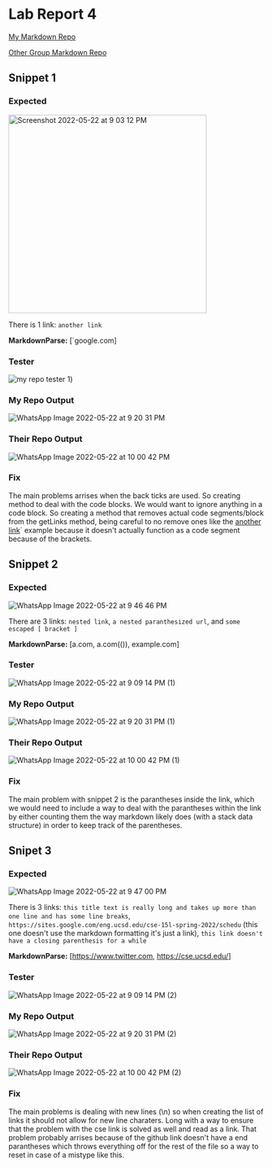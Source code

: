 # Lab Report 4

[My Markdown Repo](https://github.com/Prabhmeet2308/markdown-parser)

[Other Group Markdown Repo](https://github.com/ehsly/markdown-parser)

## Snippet 1
### Expected
<img width="390" alt="Screenshot 2022-05-22 at 9 03 12 PM" src="https://user-images.githubusercontent.com/103228599/169741109-14841253-7abc-4a2f-8e49-72c7ced38408.png">

There is 1 link: `another link`

**MarkdownParse:** [&#96;google.com]

### Tester


![my repo tester 1](https://user-images.githubusercontent.com/103228599/169741609-8476925e-055c-4e06-9b5f-aeeb967d5ee9.jpeg))

### My Repo Output
![WhatsApp Image 2022-05-22 at 9 20 31 PM](https://user-images.githubusercontent.com/103228599/169742776-5eb5e8cc-5667-4aeb-b521-0d0a190baf56.jpeg)

### Their Repo Output
![WhatsApp Image 2022-05-22 at 10 00 42 PM](https://user-images.githubusercontent.com/103228599/169746848-8d2abe62-7ed9-46c3-b75c-de8a741ddea4.jpeg)

### Fix
The main problems arrises when the back ticks are used. So creating method to 
deal with the code blocks. We would want to ignore anything in a code block.
So creating a method that removes actual code segments/block from the getLinks 
method, being careful to no remove ones like the [another link](`google.com)&#96;
example because it doesn't actually function as a code segment because of the 
brackets.


## Snippet 2
### Expected
![WhatsApp Image 2022-05-22 at 9 46 46 PM](https://user-images.githubusercontent.com/103228599/169745345-8da3cba7-37a6-4d48-8f04-f3f581bcf35a.jpeg)

There are 3 links: `nested link`, `a nested paranthesized url`, and `some escaped [ bracket ]`

**MarkdownParse:** [a.com, a.com(()), example.com]

### Tester


![WhatsApp Image 2022-05-22 at 9 09 14 PM (1)](https://user-images.githubusercontent.com/103228599/169741776-44cba3d0-6ae7-4a51-a208-4774631438ee.jpeg)

### My Repo Output

![WhatsApp Image 2022-05-22 at 9 20 31 PM (1)](https://user-images.githubusercontent.com/103228599/169742793-88bb12f3-0f9c-4620-a433-a90921938917.jpeg)

### Their Repo Output
![WhatsApp Image 2022-05-22 at 10 00 42 PM (1)](https://user-images.githubusercontent.com/103228599/169746873-cf905cd4-0ffb-4004-ba7b-d6cd04556030.jpeg)

### Fix
The main problem with snippet 2 is the parantheses inside the link, which we 
would need to include a way to deal with the parantheses within the link by 
either counting them the way markdown likely does (with a stack data
structure) in order to keep track of the parentheses.

## Snipet 3
### Expected
![WhatsApp Image 2022-05-22 at 9 47 00 PM](https://user-images.githubusercontent.com/103228599/169745360-f29fc994-662e-48e9-86a3-7224e696c556.jpeg)

There is 3 links: `this title text is really long and takes up more than one line and has some line breaks`, `https://sites.google.com/eng.ucsd.edu/cse-15l-spring-2022/schedu` (this one doesn't use the markdown formatting it's just a link), `this link doesn't have a closing parenthesis for a while` 

**MarkdownParse:** [https://www.twitter.com, https://cse.ucsd.edu/]

### Tester

![WhatsApp Image 2022-05-22 at 9 09 14 PM (2)](https://user-images.githubusercontent.com/103228599/169741783-96aba29a-0ed9-4440-93d5-a4d249abd644.jpeg)

### My Repo Output
![WhatsApp Image 2022-05-22 at 9 20 31 PM (2)](https://user-images.githubusercontent.com/103228599/169742824-fc4f25c8-e518-4051-96d7-4f4e25768cc6.jpeg)


### Their Repo Output
![WhatsApp Image 2022-05-22 at 10 00 42 PM (2)](https://user-images.githubusercontent.com/103228599/169746885-7b91e07b-2d78-4e5e-b664-a03b140b1558.jpeg)

### Fix
The main problems is dealing with new lines (\n) so when creating the list of
links it should not allow for new line charaters. Long with a way to ensure
that the problem with the cse link is solved as well and read as a link. That 
problem probably arrises because of the github link doesn't have a end parantheses
which throws everything off for the rest of the file so a way to reset in case 
of a mistype like this.
